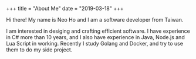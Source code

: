 +++
title = "About Me"
date = "2019-03-18"
+++

Hi there! My name is Neo Ho and I am a software developer from Taiwan.

I am interested in desiging and crafting efficient software.
I have experience in C# more than 10 years, and I also have experience in Java, Node.js and Lua Script in working.
Recently I study Golang and Docker, and try to use them to do my side project.